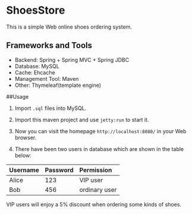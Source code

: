 # ShoesStore

This is a simple Web online shoes ordering system.


## Frameworks and Tools

* Backend: Spring + Spring MVC + Spring JDBC
* Database: MySQL
* Cache: Ehcache
* Management Tool: Maven
* Other: Thymeleaf(template engine)


##Usage

1. Import `.sql` files into MySQL.

2. Import this maven project and use `jetty:run` to start it.

3. Now you can visit the homepage `http://localhost:8080/` in your Web browser.

4. There have been two users in database which are shown in the table below:

| Username | Password | Permission    |
|:---------|:---------|:--------------|
| Alice    | 123      | VIP user      |
| Bob      | 456      | ordinary user |

VIP users will enjoy a 5% discount when ordering some kinds of shoes.